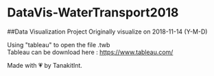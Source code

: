 # DataVis-WaterTransport2018

##Data Visualization Project
Originally visualize on 2018-11-14 (Y-M-D)

Using "tableau" to open the file .twb  
Tableau can be download here :
https://www.tableau.com/

Made with 💗 by TanakitInt.
